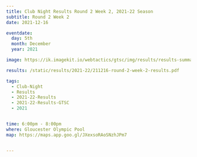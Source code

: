 ```yaml
---
title: Club Night Results Round 2 Week 2, 2021-22 Season
subtitle: Round 2 Week 2
date: 2021-12-16

eventdate:
  day: 5th
  month: December
  year: 2021

image: https://ik.imagekit.io/webtactics/gtsc/img/results/results-summary-7.jpg

results: /static/results/2021-22/211216-round-2-week-2-results.pdf

tags:
  - Club-Night
  - Results
  - 2021-22-Results
  - 2021-22-Results-GTSC
  - 2021


time: 6:00pm - 8:00pm
where: Gloucester Olympic Pool
map: https://maps.app.goo.gl/JXexsoRAoSNzhJPm7


---
```





